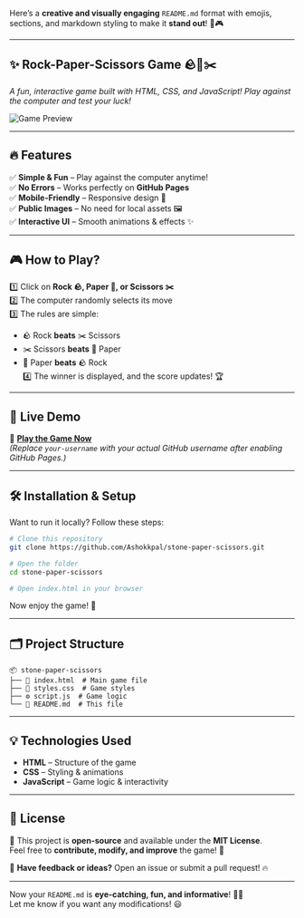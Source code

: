 Here’s a **creative and visually engaging** `README.md` format with emojis, sections, and markdown styling to make it **stand out**! 🚀🎮  

---

## ✨ **Rock-Paper-Scissors Game** 🪨📄✂️  
_A fun, interactive game built with HTML, CSS, and JavaScript! Play against the computer and test your luck!_  

![Game Preview](https://upload.wikimedia.org/wikipedia/commons/8/89/Rock-paper-scissors.svg)  

---

## 🔥 **Features**
✅ **Simple & Fun** – Play against the computer anytime!  
✅ **No Errors** – Works perfectly on **GitHub Pages**  
✅ **Mobile-Friendly** – Responsive design 📱  
✅ **Public Images** – No need for local assets 🖼️  
✅ **Interactive UI** – Smooth animations & effects ✨  

---

## 🎮 **How to Play?**
1️⃣ Click on **Rock 🪨, Paper 📄, or Scissors ✂️**  
2️⃣ The computer randomly selects its move  
3️⃣ The rules are simple:  
   - 🪨 Rock **beats** ✂️ Scissors  
   - ✂️ Scissors **beats** 📄 Paper  
   - 📄 Paper **beats** 🪨 Rock  
4️⃣ The winner is displayed, and the score updates! 🏆  

---

## 🚀 **Live Demo**  
🔗 **[Play the Game Now](https://your-username.github.io/stone-paper-scissors/)**  
_(Replace `your-username` with your actual GitHub username after enabling GitHub Pages.)_  

---

## 🛠️ **Installation & Setup**
Want to run it locally? Follow these steps:  

```bash
# Clone this repository
git clone https://github.com/Ashokkpal/stone-paper-scissors.git

# Open the folder
cd stone-paper-scissors

# Open index.html in your browser
```
Now enjoy the game! 🎉  

---

## 🗂 **Project Structure**
```
📦 stone-paper-scissors
├── 📄 index.html  # Main game file
├── 🎨 styles.css  # Game styles
├── ⚙️ script.js  # Game logic
└── 📜 README.md  # This file
```

---

## 💡 **Technologies Used**
- **HTML** – Structure of the game  
- **CSS** – Styling & animations  
- **JavaScript** – Game logic & interactivity  

---

## 📜 **License**
📖 This project is **open-source** and available under the **MIT License**.  
Feel free to **contribute, modify, and improve** the game! 🎯  

💬 **Have feedback or ideas?** Open an issue or submit a pull request! 🔥  

---

Now your `README.md` is **eye-catching, fun, and informative**! 🚀💥  
Let me know if you want any modifications! 😃
